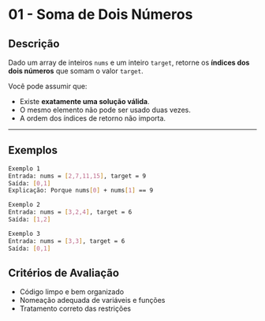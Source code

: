 # 01 - Soma de Dois Números

##  Descrição
Dado um array de inteiros `nums` e um inteiro `target`, retorne os **índices dos dois números** que somam o valor `target`.  

Você pode assumir que:  
- Existe **exatamente uma solução válida**.  
- O mesmo elemento não pode ser usado duas vezes.  
- A ordem dos índices de retorno não importa.  

---

##  Exemplos
```bash
Exemplo 1
Entrada: nums = [2,7,11,15], target = 9
Saída: [0,1]
Explicação: Porque nums[0] + nums[1] == 9
```

```bash
Exemplo 2
Entrada: nums = [3,2,4], target = 6
Saída: [1,2]

```
```bash
Exemplo 3
Entrada: nums = [3,3], target = 6
Saída: [0,1]

```


##  Critérios de Avaliação
- Código limpo e bem organizado  
- Nomeação adequada de variáveis e funções  
- Tratamento correto das restrições 

